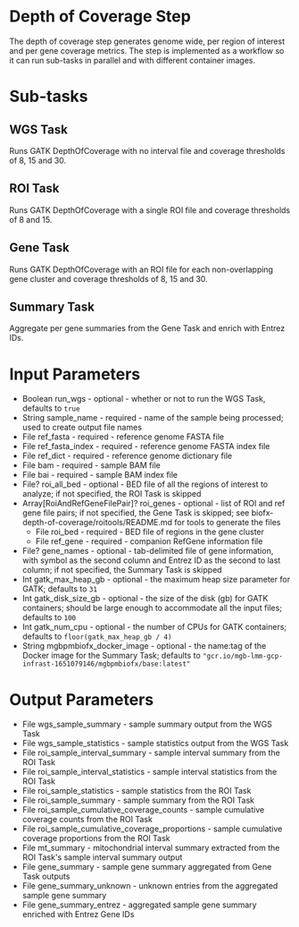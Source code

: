 # Depth of Coverage Step
The depth of coverage step generates genome wide, per region of interest and per gene coverage metrics.
The step is implemented as a workflow so it can run sub-tasks in parallel and with different container images.

# Sub-tasks
## WGS Task
Runs GATK DepthOfCoverage with no interval file and coverage thresholds of 8, 15 and 30.
## ROI Task
Runs GATK DepthOfCoverage with a single ROI file and coverage thresholds of 8 and 15.
## Gene Task
Runs GATK DepthOfCoverage with an ROI file for each non-overlapping gene cluster and coverage thresholds of 8, 15 and 30.
## Summary Task
Aggregate per gene summaries from the Gene Task and enrich with Entrez IDs.

# Input Parameters
* Boolean run_wgs - optional - whether or not to run the WGS Task, defaults to `true`
* String sample_name - required - name of the sample being processed; used to create output file names
* File ref_fasta - required - reference genome FASTA file
* File ref_fasta_index - required - reference genome FASTA index file
* File ref_dict - required - reference genome dictionary file
* File bam - required - sample BAM file
* File bai - required - sample BAM index file
* File? roi_all_bed - optional - BED file of all the regions of interest to analyze; if not specified, the ROI Task is skipped
* Array[RoiAndRefGeneFilePair]? roi_genes - optional - list of ROI and ref gene file pairs; if not specified, the Gene Task is skipped; see biofx-depth-of-coverage/roitools/README.md for tools to generate the files
    * File roi_bed - required - BED file of regions in the gene cluster
    * File ref_gene - required - companion RefGene information file
* File? gene_names - optional - tab-delimited file of gene information, with symbol as the second column and Entrez ID as the second to last column; if not specified, the Summary Task is skipped
* Int gatk_max_heap_gb - optional - the maximum heap size parameter for GATK; defaults to `31`
* Int gatk_disk_size_gb - optional - the size of the disk (gb) for GATK containers; should be large enough to accommodate all the input files; defaults to `100`
* Int gatk_num_cpu - optional - the number of CPUs for GATK containers; defaults to `floor(gatk_max_heap_gb / 4)`
* String mgbpmbiofx_docker_image - optional - the name:tag of the Docker image for the Summary Task; defaults to `"gcr.io/mgb-lmm-gcp-infrast-1651079146/mgbpmbiofx/base:latest"`

# Output Parameters
* File wgs_sample_summary - sample summary output from the WGS Task
* File wgs_sample_statistics - sample statistics output from the WGS Task
* File roi_sample_interval_summary - sample interval summary from the ROI Task
* File roi_sample_interval_statistics - sample interval statistics from the ROI Task
* File roi_sample_statistics - sample statistics from the ROI Task
* File roi_sample_summary - sample summary from the ROI Task
* File roi_sample_cumulative_coverage_counts - sample cumulative coverage counts from the ROI Task
* File roi_sample_cumulative_coverage_proportions - sample cumulative coverage proportions from the ROI Task
* File mt_summary - mitochondrial interval summary extracted from the ROI Task's sample interval summary output
* File gene_summary - sample gene summary aggregated from Gene Task outputs
* File gene_summary_unknown - unknown entries from the aggregated sample gene summary
* File gene_summary_entrez - aggregated sample gene summary enriched with Entrez Gene IDs